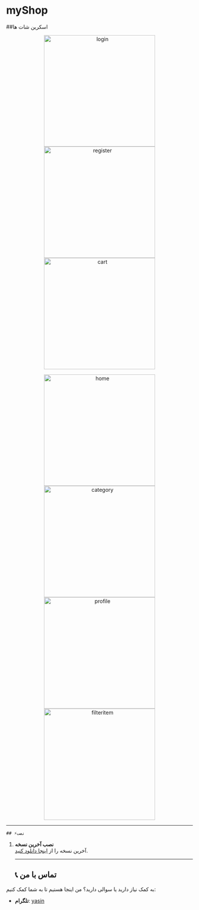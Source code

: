# myShop
##اسکرین شات ها

<p align="center">
  <img src="./assets/images/login_page.png" alt="login" width="300" />  
  <img src="./assets/images/register_page.png" alt="register" width="300" />
  <img src="./assets/images/cart_page.png" alt="cart" width="300" />
</p>

<p align="center">
  <img src="./assets/images/home_page.png" alt="home" width="300" />  
  <img src="./assets/images/category_page.png" alt="category" width="300" />
  <img src="./assets/images/profile_page.png" alt="profile" width="300" />
  <img src="./assets/images/filteritem_page.png" alt="filteritem" width="300" />
</p>

---

    ## ⚡نصب
1. **نصب آخرین نسخه**  
   آخرین نسخه را از [اینجا دانلود کنید](https://raw.githubusercontent.com/yasinowo/myShop/refs/heads/main/app-arm64-v8a-release.apk).

   ---
   ## 📞 تماس با من

به کمک نیاز دارید یا سوالی دارید؟ من اینجا هستیم تا به شما کمک کنیم:

- **تلگرام**: [yasin](https://t.me/yasinid)

